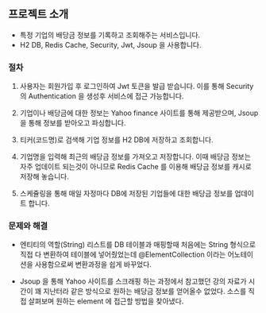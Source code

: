 ## 프로젝트 소개
* 특정 기업의 배당금 정보를 기록하고 조회해주는 서비스입니다.
* H2 DB, Redis Cache, Security, Jwt, Jsoup 을 사용합니다.

### 절차
1. 사용자는 회원가입 후 로그인하여 Jwt 토큰을 발급 받습니다.
   이를 통해 Security 의 Authentication 을 생성후 서비스에 접근 가능합니다.

3. 기업이나 배당금에 대한 정보는 Yahoo finance 사이트를 통해 제공받으며,
   Jsoup 을 통해 정보를 받아오고 파싱합니다.

4. 티커(코드명)로 검색해 기업 정보를 H2 DB에 저장하고 조회합니다.

5. 기업명을 입력해 최근의 배당금 정보를 가져오고 저장합니다.
   이때 배당금 정보는 자주 업데이트 되는것이 아니므로 Redis Cache 를 이용해
   배당금 정보를 캐시로 저장해 놓습니다.

6. 스케쥴링을 통해 매일 자정마다 DB에 저장된 기업들에 대한 배당금 정보를 업데이트 합니다.

### 문제와 해결
* 엔티티의 역할(String) 리스트를 DB 테이블과 매핑할때 처음에는 String 형식으로 직접 다 변환하여
  테이블에 넣어줬었는데 @ElementCollection 이라는 어노테이션을 사용함으로써 변환과정을 쉽게 바꾸었다.

* Jsoup 을 통해 Yahoo 사이트를 스크래핑 하는 과정에서 참고했던 강의 자료가 시간이 꽤 지난터라
  같은 방식으로 원하는 배당금 정보를 얻어올수 없었다.
  소스를 직접 살펴보며 원하는 element 에 접근할 방법을 찾아냈다.
